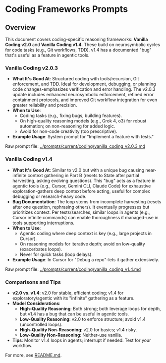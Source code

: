 # Coding Frameworks Prompts

## Overview

This document covers coding-specific reasoning frameworks: **Vanilla Coding v2.0** and **Vanilla Coding v1.4**. These build on neurosymbolic cycles for code tasks (e.g., Git workflows, TDD). v1.4 has a documented "bug" that's useful as a feature in agentic tools.

### Vanilla Coding v2.0.3

- **What It's Good At**: Structured coding with tools/recursion, Git enforcement, and TDD. Ideal for development, debugging, or planning code changes-emphasizes verification and error handling. The v2.0.3 update includes enhanced neurosymbolic enforcement, refined error containment protocols, and improved Git workflow integration for even greater reliability and precision.
- **When to Use**:
  - Coding tasks (e.g., fixing bugs, building features).
  - On high-quality reasoning models (e.g., Grok 4, o3) for robust automation; on non-reasoning for added logic.
  - Avoid for non-code creativity (too prescriptive).
- **Example Usage**: System prompt for "Implement a feature with tests."

Raw prompt file: [../prompts/current/coding/vanilla_coding_v2.0.3.md](../prompts/current/coding/vanilla_coding_v2.0.3.md)

### Vanilla Coding v1.4

- **What It's Good At**: Similar to v2.0 but with a unique bug causing near-infinite context gathering in Part B (resets to State after partial harvesting, asking evolving questions). This "bug" acts as a feature in agentic tools (e.g., Cursor, Gemini CLI, Claude Code) for exhaustive exploration-gathers deep context before acting, useful for complex debugging or research-heavy code.
- **Bug Documentation**: The loop stems from incomplete harvesting (resets after one question, rephrasing others). It eventually progresses but prioritizes context. Per tests/searches, similar loops in agents (e.g., Cursor infinite commands) can enable thoroughness if managed-use in tools supporting interruptions.
- **When to Use**:
  - Agentic coding where deep context is key (e.g., large projects in Cursor).
  - On reasoning models for iterative depth; avoid on low-quality (exacerbates loops).
  - Never for quick tasks (loop delays).
- **Example Usage**: In Cursor for "Debug a repo"-lets it gather extensively.

Raw prompt file: [../prompts/current/coding/vanilla_coding_v1.4.md](../prompts/current/coding/vanilla_coding_v1.4.md)

### Comparisons and Tips

- **v2.0 vs. v1.4**: v2.0 for stable, efficient coding; v1.4 for exploratory/agentic with its "infinite" gathering as a feature.
- **Model Considerations**:
  - **High-Quality Reasoning**: Both strong; both leverage loops for depth, but v1.4 has a bug that can be useful in agentic tools.
  - **Low-Quality Reasoning**: v2.0 to enforce structure; avoid v1.4 (uncontrolled loops).
  - **High-Quality Non-Reasoning**: v2.0 for basics; v1.4 risky.
  - **Low-Quality Non-Reasoning**: Neither-use vanilla.
- **Tips**: Monitor v1.4 loops in agents; interrupt if needed. Test for your workflow.

For more, see [README.md](../../README.md).